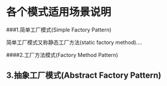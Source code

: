 各个模式适用场景说明
===
###1.简单工厂模式(Simple Factory Pattern)

简单工厂模式又称静态工厂方法(static factory method)....

####2.工厂方法模式(Factory Method Pattern)


3.抽象工厂模式(Abstract Factory Pattern)
-----